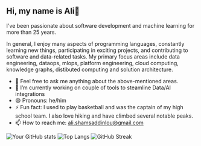 ## Hi, my name is Ali👋

I've been passionate about software development and machine learning for more than 25 years.

In general, I enjoy many aspects of programming languages, constantly learning new things, participating in exciting projects, and contributing to software and data-related tasks. My primary focus areas include data engineering, dataops, mlops, platform engineering, cloud computing, knowledge graphs, distibuted computing and solution architecture.

- 💬 Feel free to ask me anything about the above-mentioned areas.
- 🔭 I’m currently working on couple of tools to steamline Data/AI integrations
- 😄 Pronouns: he/him
- ⚡ Fun fact: I used to play basketball and was the captain of my high school team. I also love hiking and have climbed several notable peaks.
- 📫 How to reach me: ali.shamsaddinlou@gmail.com
  
![Your GitHub stats](https://github-readme-stats.vercel.app/api?username=alishams8&show_icons=true&theme=radical)
![Top Langs](https://github-readme-stats.vercel.app/api/top-langs/?username=alishams8&layout=compact&theme=radical)
![GitHub Streak](https://github-readme-streak-stats.herokuapp.com/?user=alishams8&theme=radical)
